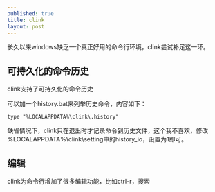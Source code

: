 ```yaml
---
published: true
title: clink
layout: post
---
```


长久以来windows缺乏一个真正好用的命令行环境，clink尝试补足这一环。

## 可持久化的命令历史
clink支持了可持久化的命令历史

可以加一个history.bat来列举历史命令，内容如下：

```
type "%LOCALAPPDATA%\clink\.history"
```

缺省情况下，clink只在退出时才记录命令到历史文件，这个我不喜欢，修改 %LOCALAPPDATA%\clink\setting中的history_io，设置为1即可。

## 编辑

clink为命令行增加了很多编辑功能，比如ctrl-r，搜索



